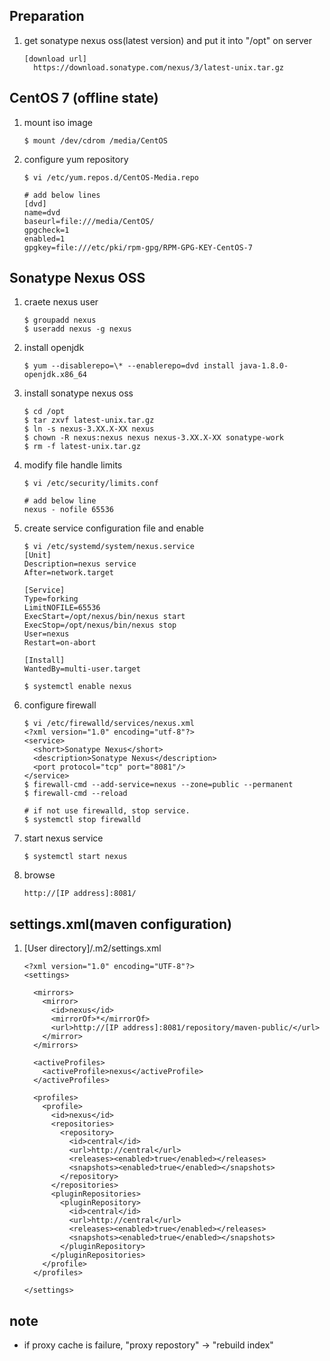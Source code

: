 ## Preparation


1. get sonatype nexus oss(latest version) and put it into "/opt" on server

    ```
    [download url]
      https://download.sonatype.com/nexus/3/latest-unix.tar.gz
    ``` 

## CentOS 7 (offline state)

1. mount iso image

    ```
    $ mount /dev/cdrom /media/CentOS
    ```

1. configure yum repository

    ```
    $ vi /etc/yum.repos.d/CentOS-Media.repo
    
    # add below lines
    [dvd]
    name=dvd
    baseurl=file:///media/CentOS/
    gpgcheck=1
    enabled=1
    gpgkey=file:///etc/pki/rpm-gpg/RPM-GPG-KEY-CentOS-7    
    ```

## Sonatype Nexus OSS

1. craete nexus user 

    ```
    $ groupadd nexus
    $ useradd nexus -g nexus
    ```

1. install openjdk

    ```
    $ yum --disablerepo=\* --enablerepo=dvd install java-1.8.0-openjdk.x86_64
    ```

1. install sonatype nexus oss

    ```
    $ cd /opt
    $ tar zxvf latest-unix.tar.gz
    $ ln -s nexus-3.XX.X-XX nexus
    $ chown -R nexus:nexus nexus nexus-3.XX.X-XX sonatype-work
    $ rm -f latest-unix.tar.gz
    ```

1. modify file handle limits

    ```
    $ vi /etc/security/limits.conf

    # add below line
    nexus - nofile 65536
    ```

1. create service configuration file and enable

    ```
    $ vi /etc/systemd/system/nexus.service
    [Unit]
    Description=nexus service
    After=network.target

    [Service]
    Type=forking
    LimitNOFILE=65536
    ExecStart=/opt/nexus/bin/nexus start
    ExecStop=/opt/nexus/bin/nexus stop
    User=nexus
    Restart=on-abort

    [Install]
    WantedBy=multi-user.target

    $ systemctl enable nexus
    ```

1. configure firewall

    ```
    $ vi /etc/firewalld/services/nexus.xml
    <?xml version="1.0" encoding="utf-8"?>
    <service>
      <short>Sonatype Nexus</short>
      <description>Sonatype Nexus</description>
      <port protocol="tcp" port="8081"/>
    </service>
    $ firewall-cmd --add-service=nexus --zone=public --permanent
    $ firewall-cmd --reload
    
    # if not use firewalld, stop service.
    $ systemctl stop firewalld
    ```

1. start nexus service

    ```
    $ systemctl start nexus
    ```

1. browse

    ```
    http://[IP address]:8081/
    ```


## settings.xml(maven configuration)


1. [User directory]/.m2/settings.xml

      ```
      <?xml version="1.0" encoding="UTF-8"?>
      <settings>

        <mirrors>
          <mirror>
            <id>nexus</id>
            <mirrorOf>*</mirrorOf>
            <url>http://[IP address]:8081/repository/maven-public/</url>
          </mirror>
        </mirrors>

        <activeProfiles>
          <activeProfile>nexus</activeProfile>
        </activeProfiles>

        <profiles>
          <profile>
            <id>nexus</id>
            <repositories>
              <repository>
                <id>central</id>
                <url>http://central</url>
                <releases><enabled>true</enabled></releases>
                <snapshots><enabled>true</enabled></snapshots>
              </repository>
            </repositories>
            <pluginRepositories>
              <pluginRepository>
                <id>central</id>
                <url>http://central</url>
                <releases><enabled>true</enabled></releases>
                <snapshots><enabled>true</enabled></snapshots>
              </pluginRepository>
            </pluginRepositories>
          </profile>
        </profiles>

      </settings>
      ```

## note

  * if proxy cache is failure, "proxy repostory" -> "rebuild index"
